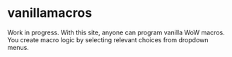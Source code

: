 # vanillamacros
Work in progress. With this site, anyone can program vanilla WoW macros. You create macro logic by selecting relevant choices from dropdown menus.
